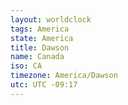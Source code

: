 ```yaml
---
layout: worldclock
tags: America
state: America
title: Dawson
name: Canada
iso: CA
timezone: America/Dawson
utc: UTC -09:17
---
```



